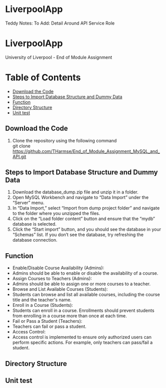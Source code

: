 # LiverpoolApp


Teddy Notes: To Add:   Detail Around API Service Role

# LiverpoolApp
University of Liverpool - End of Module Assignment

# Table of Contents
- [Download the Code](#download-the-code)
- [Steps to Import Database Structure and Dummy Data](#steps-to-import-database-structure-and-dummy-data)
- [Function](#function)
- [Directory Structure](#directory-structure)
- [Unit test](#unit-test)


## Download the Code
1. Clone the repository using the following command  
git clone https://github.com/THarmse/End_of_Module_Assignment_MySQL_and_API.git


## Steps to Import Database Structure and Dummy Data
1. Download the database_dump.zip file and unzip it in a folder.
2. Open MySQL Workbench and navigate to “Data Import” under the “Server” menu.
3. In “Data Import,” select “Import from dump project folder” and navigate to the folder where you unzipped the files.
4. Click on the “Load folder content” button and ensure that the “mydb” database is selected.
5. Click the “Start import” button, and you should see the database in your “Schemas” list. If you don’t see the database, try refreshing the database connection.



## Function
* Enable/Disable Course Availability (Admins):
* Admins should be able to enable or disable the availability of a course.
* Assign Courses to Teachers (Admins):
* Admins should be able to assign one or more courses to a teacher.
* Browse and List Available Courses (Students):
* Students can browse and list all available courses, including the course title and the teacher's name.
* Enroll in a Course (Students):
* Students can enroll in a course. Enrollments should prevent students from enrolling in a course more than once at each time.
* Fail or Pass a Student (Teachers):
* Teachers can fail or pass a student.
* Access Control:
* Access control is implemented to ensure only authorized users can perform specific actions. For example, only teachers can pass/fail a student.

## Directory Structure


## Unit test

